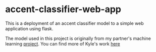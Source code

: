 # accent-classifier-web-app
This is a deployment of an accent classifier model to a simple web application using flask. 

The model used in this project is originally from my partner's machine learning [project](https://kykyleoh.github.io/portfolio/accent-detection/). You can find more of Kyle's work [here](https://kykyleoh.github.io)
